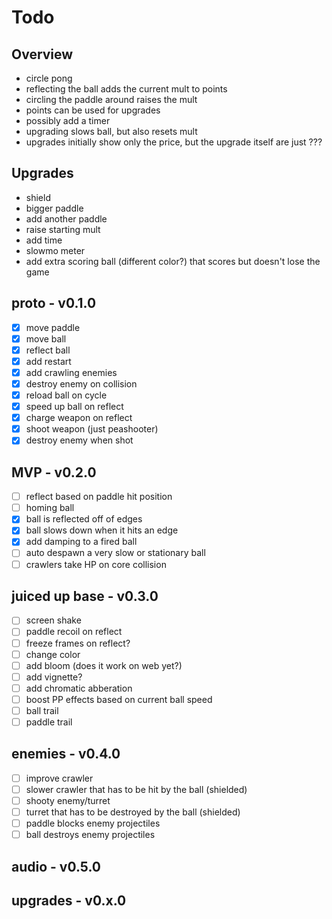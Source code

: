 # Todo

## Overview

- circle pong
- reflecting the ball adds the current mult to points
- circling the paddle around raises the mult
- points can be used for upgrades
- possibly add a timer
- upgrading slows ball, but also resets mult
- upgrades initially show only the price, but the upgrade itself are just ???


## Upgrades

- shield
- bigger paddle
- add another paddle
- raise starting mult
- add time
- slowmo meter
- add extra scoring ball (different color?) that scores but doesn't lose the game

## proto - v0.1.0

- [x] move paddle
- [x] move ball
- [x] reflect ball
- [x] add restart
- [x] add crawling enemies
- [x] destroy enemy on collision 
- [x] reload ball on cycle
- [x] speed up ball on reflect
- [x] charge weapon on reflect
- [x] shoot weapon (just peashooter)
- [x] destroy enemy when shot

## MVP - v0.2.0
- [ ] reflect based on paddle hit position
- [ ] homing ball
- [x] ball is reflected off of edges
- [x] ball slows down when it hits an edge
- [x] add damping to a fired ball
- [ ] auto despawn a very slow or stationary ball
- [ ] crawlers take HP on core collision

## juiced up base - v0.3.0

- [ ] screen shake
- [ ] paddle recoil on reflect
- [ ] freeze frames on reflect?
- [ ] change color
- [ ] add bloom (does it work on web yet?)
- [ ] add vignette?
- [ ] add chromatic abberation
- [ ] boost PP effects based on current ball speed
- [ ] ball trail
- [ ] paddle trail

## enemies - v0.4.0

- [ ] improve crawler
- [ ] slower crawler that has to be hit by the ball (shielded)
- [ ] shooty enemy/turret
- [ ] turret that has to be destroyed by the ball (shielded)
- [ ] paddle blocks enemy projectiles
- [ ] ball destroys enemy projectiles

## audio - v0.5.0

## upgrades - v0.x.0
